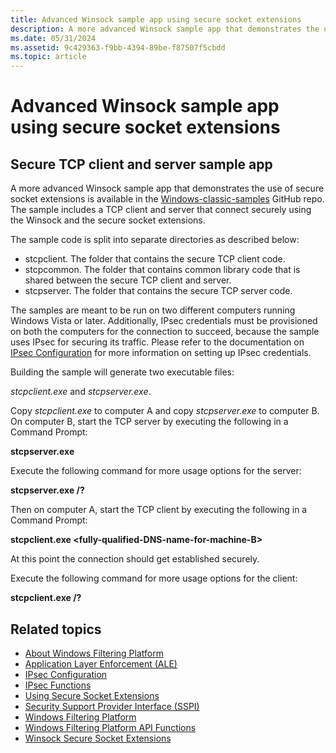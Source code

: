 ```yaml
---
title: Advanced Winsock sample app using secure socket extensions
description: A more advanced Winsock sample app that demonstrates the use of secure socket extensions is available in the Windows-classic-samples GitHub repo.
ms.date: 05/31/2024
ms.assetid: 9c429363-f9bb-4394-89be-f87507f5cbdd
ms.topic: article
---
```


# Advanced Winsock sample app using secure socket extensions

## Secure TCP client and server sample app

A more advanced Winsock sample app that demonstrates the use of secure socket extensions is available in the [Windows-classic-samples](https://github.com/microsoft/Windows-classic-samples/tree/main/Samples/Win7Samples/netds/winsock/securesocket) GitHub repo. The sample includes a TCP client and server that connect securely using the Winsock and the secure socket extensions.

The sample code is split into separate directories as described below:

* stcpclient. The folder that contains the secure TCP client code.
* stcpcommon. The folder that contains common library code that is shared between the secure TCP client and server.
* stcpserver. The folder that contains the secure TCP server code.

The samples are meant to be run on two different computers running Windows Vista or later. Additionally, IPsec credentials must be provisioned on both the computers for the connection to succeed, because the sample uses IPsec for securing its traffic. Please refer to the documentation on [IPsec Configuration](/windows/desktop/FWP/ipsec-configuration) for more information on setting up IPsec credentials.

Building the sample will generate two executable files:

*stcpclient.exe* and *stcpserver.exe*.

Copy *stcpclient.exe* to computer A and copy *stcpserver.exe* to computer B. On computer B, start the TCP server by executing the following in a Command Prompt:

**stcpserver.exe**

Execute the following command for more usage options for the server:

**stcpserver.exe /?**

Then on computer A, start the TCP client by executing the following in a Command Prompt:

**stcpclient.exe &lt;fully-qualified-DNS-name-for-machine-B&gt;**

At this point the connection should get established securely.

Execute the following command for more usage options for the client:

**stcpclient.exe /?**

## Related topics

* [About Windows Filtering Platform](/windows/desktop/FWP/about-windows-filtering-platform)
* [Application Layer Enforcement (ALE)](/windows/desktop/FWP/application-layer-enforcement--ale-)
* [IPsec Configuration](/windows/desktop/FWP/ipsec-configuration)
* [IPsec Functions](/windows/desktop/FWP/fwp-ipsec-functions)
* [Using Secure Socket Extensions](using-secure-socket-extensions.md)
* [Security Support Provider Interface (SSPI)](/windows/desktop/Rpc/security-support-provider-interface-sspi-)
* [Windows Filtering Platform](/windows/desktop/FWP/windows-filtering-platform-start-page)
* [Windows Filtering Platform API Functions](/windows/desktop/FWP/fwp-functions)
* [Winsock Secure Socket Extensions](winsock-secure-socket-extensions.md)
